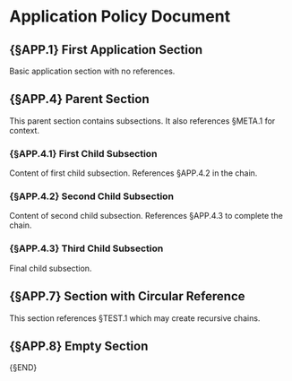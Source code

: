 # Application Policy Document

## {§APP.1} First Application Section

Basic application section with no references.

## {§APP.4} Parent Section

This parent section contains subsections.
It also references §META.1 for context.

### {§APP.4.1} First Child Subsection

Content of first child subsection.
References §APP.4.2 in the chain.

### {§APP.4.2} Second Child Subsection

Content of second child subsection.
References §APP.4.3 to complete the chain.

### {§APP.4.3} Third Child Subsection

Final child subsection.

## {§APP.7} Section with Circular Reference

This section references §TEST.1 which may create recursive chains.

## {§APP.8} Empty Section

{§END}
